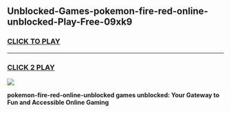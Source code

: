 
## Unblocked-Games-pokemon-fire-red-online-unblocked-Play-Free-09xk9
<h3>
<a href="https://premium76.site?title=pokemon-fire-red-online-unblocked&ref=23A">CLICK TO PLAY</a></h3>
<hr>

<h3>
<a href="https://premium76.site?title=pokemon-fire-red-online-unblocked&ref=23A">CLICK 2 PLAY</a>
  
</h3>

<a href="https://premium76.site?title=pokemon-fire-red-online-unblocked&ref=23A"><img src="https://clearcache.store/games.png"></a>


**pokemon-fire-red-online-unblocked games unblocked: Your Gateway to Fun and Accessible Online Gaming**
